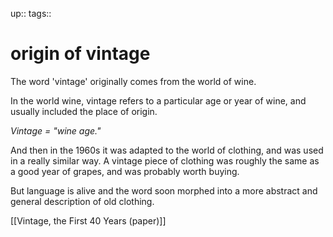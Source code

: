 up:: 
tags:: 

# origin of vintage

The word 'vintage' originally comes from the world of wine. 

In the world wine, vintage refers to a particular age or year of wine, and usually included the place of origin.

*Vintage = "wine age."*

And then in the 1960s it was adapted to the world of clothing, and was used in a really similar way. 
A vintage piece of clothing was roughly the same as a good year of grapes, and was probably worth buying.

But language is alive and the word soon morphed into a more abstract and general description of old clothing. 


[[Vintage, the First 40 Years (paper)]]